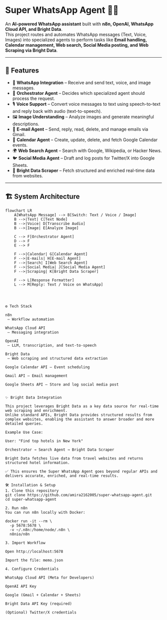# Super WhatsApp Agent 🤖📱

An **AI-powered WhatsApp assistant** built with **n8n, OpenAI, WhatsApp Cloud API, and Bright Data**.  
This project routes and automates WhatsApp messages (Text, Voice, Images) into specialized agents to perform tasks like **Email handling, Calendar management, Web search, Social Media posting, and Web Scraping via Bright Data**.

---

## 🚀 Features
- 📩 **WhatsApp Integration** – Receive and send text, voice, and image messages.
- 🧠 **Orchestrator Agent** – Decides which specialized agent should process the request.
- 🎙️ **Voice Support** – Convert voice messages to text using speech-to-text and reply back with audio (text-to-speech).
- 🖼️ **Image Understanding** – Analyze images and generate meaningful descriptions.
- 📧 **E-mail Agent** – Send, reply, read, delete, and manage emails via Gmail.
- 📅 **Calendar Agent** – Create, update, delete, and fetch Google Calendar events.
- 🌍 **Web Search Agent** – Search with Google, Wikipedia, or Hacker News.
- 🐦 **Social Media Agent** – Draft and log posts for Twitter/X into Google Sheets.
- 🔎 **Bright Data Scraper** – Fetch structured and enriched real-time data from websites.

---

## 🏗️ System Architecture

```mermaid
flowchart LR
    A[WhatsApp Message] --> B[Switch: Text / Voice / Image]
    B -->|Text| C[Text Node]
    B -->|Voice| D[Transcribe Audio]
    B -->|Image| E[Analyze Image]

    C --> F[Orchestrator Agent]
    D --> F
    E --> F

    F -->|Calendar| G[Calendar Agent]
    F -->|E-mails| H[E-mail Agent]
    F -->|Search| I[Web Search Agent]
    F -->|Social Media| J[Social Media Agent]
    F -->|Scraping| K[Bright Data Scraper]

    F --> L[Response Formatter]
    L --> M[Reply: Text / Voice on WhatsApp]




⚙️ Tech Stack

n8n
 – Workflow automation

WhatsApp Cloud API
 – Messaging integration

OpenAI
 – LLM, transcription, and text-to-speech

Bright Data
 – Web scraping and structured data extraction

Google Calendar API – Event scheduling

Gmail API – Email management

Google Sheets API – Store and log social media post


✨ Bright Data Integration

This project leverages Bright Data as a key data source for real-time web scraping and enrichment.
Unlike standard APIs, Bright Data provides structured results from complex websites, enabling the assistant to answer broader and more detailed queries.

Example Use Case:

User: "Find top hotels in New York"

Orchestrator → Search Agent → Bright Data Scraper

Bright Data fetches live data from travel websites and returns structured hotel information.

✅ This ensures the Super WhatsApp Agent goes beyond regular APIs and delivers accurate, enriched, and real-time results.

🛠️ Installation & Setup
1. Clone this repository
git clone https://github.com/amira2162005/super-whatsapp-agent.git
cd super-whatsapp-agent

2. Run n8n
You can run n8n locally with Docker:

docker run -it --rm \
  -p 5678:5678 \
  -v ~/.n8n:/home/node/.n8n \
  n8nio/n8n

3. Import Workflow

Open http://localhost:5678

Import the file: memo.json

4. Configure Credentials

WhatsApp Cloud API (Meta for Developers)

OpenAI API Key

Google (Gmail + Calendar + Sheets)

Bright Data API Key (required)

(Optional) Twitter/X credentials


